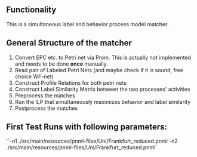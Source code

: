 ## Functionality
This is a simultaneous label and behavior process model matcher.


## General Structure of the matcher
1.  Convert EPC etc. to Petri net via Prom. This is actually not implemented and needs to be done **once** manually.
2.  Read pair of Labeled Petri Nets (and maybe check if it is sound, free choice WF-net)
3.  Construct Profile Relations for both petri nets
4.  Construct Label Similarity Matrix between the two processes' activities
5.  Preprocess the matches
6.  Run the ILP that simultaneously maximizes behavior and label similarity
7.  Postprocess the matches

## First Test Runs with following parameters:

``-n1 ./src/main/resources/pnml-files/Uni/Frankfurt_reduced.pnml -n2 ./src/main/resources/pnml-files/Uni/Frankfurt_reduced.pnml`